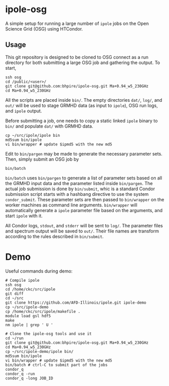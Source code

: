 # ipole-osg

A simple setup for running a large number of `ipole` jobs on the Open
Science Grid (OSG) using HTCondor.

## Usage

This git repository is designed to be cloned to OSG connect as a run
directory for both submitting a large OSG job and gathering the
output.
To start,

    ssh osg
    cd /public/<user>/
    git clone git@github.com:bhpire/ipole-osg.git Ma+0.94_w5_230GHz
    cd Ma+0.94_w5_230GHz

All the scripts are placed inside `bin/`.
The empty directories `dat/`, `log/`, and `out/` will be used to stage
GRMHD data (as input to `ipole`), OSG run logs, and `ipole` output.

Before submitting a job, one needs to copy a static linked `ipole`
binary to `bin/` and populate `dat/` with GRMHD data.

    cp ~/src/ipole/ipole bin
    md5sum bin/ipole
    vi bin/wrapper # update $ipmd5 with the new md5

Edit to `bin/pargen` may be made to generate the necessary parameter
sets.
Then, simply submit an OSG job by

    bin/batch

`bin/batch` uses `bin/pargen` to generate a list of parameter sets
based on all the GRMHD input data and the parameter listed inside
`bin/pargen`.
The actual job submission is done by `bin/submit`, whic is a standard
Condor submission script starts with a hashbang directive to use the
system `condor_submit`.
These parameter sets are then passed to `bin/wrapper` on the worker
machines as command line arguments.
`bin/wrapper` will automatically generate a `ipole` parameter file
based on the arguments, and start `ipole` with it.

All Condor logs, `stdout`, and `stderr` will be sent to `log/`.
The parameter files and spectrum output will be saved to `out/`.
Their file names are transform according to the rules described in
`bin/submit`.

# Demo

Useful commands during demo:

    # Compile ipole
    ssh osg
    cd /home/ckc/src/ipole
    git diff
    cd ~/src
    git clone https://github.com/AFD-Illinois/ipole.git ipole-demo
    cp ~/src/ipole-demo
    cp /home/ckc/src/ipole/makefile .
    module load gsl hdf5
    make
    nm ipole | grep ' U '

    # Clone the ipole-osg tools and use it
    cd ~/run
    git clone git@github.com:bhpire/ipole-osg.git Ma+0.94_w5_230GHz
    cd Ma+0.94_w5_230GHz
    cp ~/src/ipole-demo/ipole bin/
    md5sum bin/ipole
    vi bin/wrapper # update $ipmd5 with the new md5
    bin/batch # ctrl-C to submit part of the jobs
    condor_q
    condor_q -run
    condor_q -long JOB_ID
